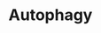 ---
annotations:
- type: Pathway Ontology
  value: autophagy pathway
- type: Pathway Ontology
  value: cell death pathway
authors:
- Annabaya
description: 'Autophagy is a type of process that cell allows itself to degrade intracellular
  components, including organelles, proteins and foreign bodies. Autophagy is inhibited
  by mTORC1 and activated by AMPK. The process requires four steps: initiation, formation,
  membrane expansion and maturation, which are characterised by the structures that
  are roughly represented by the structures that are present: the omegasome, phagophore,
  atophagosome and finally autolysosme. It requires formation of the autophagosome,
  a double-membrane structure filled with the isolated cytoplasmic material that the
  cell wants to remove. The autophagosome eventually fuses with the lysosome to form
  the autolysosome.'
last-edited: 2020-05-09
organisms:
- Homo sapiens
redirect_from:
- /index.php/Pathway:WP4923
- /instance/WP4923
schema-jsonld:
- '@context': https://schema.org/
  '@id': https://wikipathways.github.io/pathways/WP4923.html
  '@type': Dataset
  creator:
    '@type': Organization
    name: WikiPathways
  description: 'Autophagy is a type of process that cell allows itself to degrade
    intracellular components, including organelles, proteins and foreign bodies. Autophagy
    is inhibited by mTORC1 and activated by AMPK. The process requires four steps:
    initiation, formation, membrane expansion and maturation, which are characterised
    by the structures that are roughly represented by the structures that are present:
    the omegasome, phagophore, atophagosome and finally autolysosme. It requires formation
    of the autophagosome, a double-membrane structure filled with the isolated cytoplasmic
    material that the cell wants to remove. The autophagosome eventually fuses with
    the lysosome to form the autolysosome.'
  keywords:
  - ULK1
  - ATG5
  - PRKAG2
  - RB1CC1
  - PRKAG1
  - MLST8
  - ATG12
  - ATG16L1
  - ATG13
  - AKT1S1
  - MAP1LC3B
  - ATG9A
  - PRKAB1
  - MTOR
  - PRKAA2
  - BECN1
  - PRKAA1
  - PIK3C3
  - PtdIns3P
  - AMBRA1
  - ATG101
  - ATG7
  - DEPTOR
  - PE
  - ATG14
  - RPTOR
  - PRKAB2
  - ATG3
  - PRKAG3
  - UVRAG
  - PIK3R4
  - WIPI2
  license: CC0
  name: Autophagy
seo: CreativeWork
title: Autophagy
wpid: WP4923
---